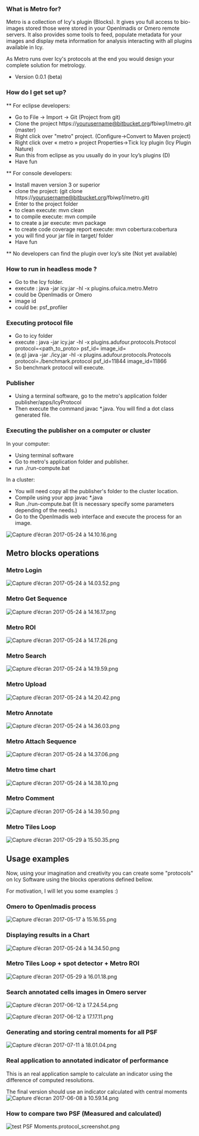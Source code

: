 ### What is Metro for?

Metro is a collection of Icy's plugin (Blocks).
It gives you full access to bio-images stored those were stored in your OpenImadis or 
Omero remote servers.
It also provides some tools to feed, populate metadata for your images and display
meta information for analysis interacting with all plugins available in Icy.

As Metro runs over Icy's protocols at the end you would design your complete solution for metrology.

* Version 0.0.1 (beta)

### How do I get set up?

** For eclipse developers:

* Go to File -> Import -> Git (Project from git)
* Clone the project https://yourusername@bitbucket.org/fbiwp1/metro.git (master)
* Right click over "metro" project. (Configure->Convert to Maven project)
* Right click over « metro » project Properties->Tick Icy plugin (Icy Plugin Nature)
* Run this from eclipse as you usually do in your Icy’s plugins (D)
* Have fun

** For console developers: 

* Install maven version 3 or superior
* clone the project: (git clone https://yourusername@bitbucket.org/fbiwp1/metro.git)
* Enter to the project folder
* to clean execute: mvn clean
* to compile execute: mvn compile
* to create a jar execute: mvn package
* to create code coverage report execute: mvn cobertura:cobertura
* you will find your jar file in target/ folder
* Have fun

** No developers can find the plugin over Icy’s site (Not yet available)

### How to run in headless mode ?

* Go to the Icy folder.
* execute : java -jar icy.jar -hl -x plugins.ofuica.metro.Metro <serverDriver> <guid> <protocolProcess>
* <serverDriver> could be OpenImadis or Omero
* <guid> image id
* <protocolProcess> could be: psf_profiler

### Executing protocol file

* Go to icy folder
* execute : java -jar icy.jar -hl -x plugins.adufour.protocols.Protocol protocol=<path_to_proto> psf_id=<psf id> image_id=<image id>
* (e.g) java -jar ./icy.jar -hl -x plugins.adufour.protocols.Protocols protocol=./benchmark.protocol psf_id=11844 image_id=11866
* So benchmark protocol will execute.

### Publisher

* Using a terminal software, go to the metro's application folder publisher/apps/IcyProtocol
* Then execute the command javac *.java. You will find a dot class generated file.

### Executing the publisher on a computer or cluster

In your computer:

* Using terminal software
* Go to metro's application folder and publisher.
* run ./run-compute.bat

In a cluster:

* You will need copy all the publisher's folder to the cluster location.
* Compile using your app javac *.java
* Run ./run-compute.bat (It is necessary specify some parameters depending of the needs.)
* Go to the OpenImadis web interface and execute the process for an image.

![Capture d’écran 2017-05-24 à 14.10.16.png](https://github.com/PerrineGilloteaux/FBIWP1_IPDM/raw/master/metro/images/736063935-Capture%2520d%E2%80%99e%CC%81cran%25202017-05-24%2520a%CC%80%252014.10.16.png)

## Metro blocks operations

### Metro Login

![Capture d’écran 2017-05-24 à 14.03.52.png](https://github.com/PerrineGilloteaux/FBIWP1_IPDM/raw/master/metro/images/2816409166-Capture%2520d%E2%80%99e%CC%81cran%25202017-05-24%2520a%CC%80%252014.03.52.png)

### Metro Get Sequence

![Capture d’écran 2017-05-24 à 14.16.17.png](https://github.com/PerrineGilloteaux/FBIWP1_IPDM/raw/master/metro/images/680456197-Capture%2520d%E2%80%99e%CC%81cran%25202017-05-24%2520a%CC%80%252014.16.17.png)

### Metro ROI
![Capture d’écran 2017-05-24 à 14.17.26.png](https://github.com/PerrineGilloteaux/FBIWP1_IPDM/raw/master/metro/images/3058877014-Capture%2520d%E2%80%99e%CC%81cran%25202017-05-24%2520a%CC%80%252014.17.26.png)

### Metro Search

![Capture d’écran 2017-05-24 à 14.19.59.png](https://github.com/PerrineGilloteaux/FBIWP1_IPDM/raw/master/metro/images/362850631-Capture%2520d%E2%80%99e%CC%81cran%25202017-05-24%2520a%CC%80%252014.19.59.png)

### Metro Upload

![Capture d’écran 2017-05-24 à 14.20.42.png](https://github.com/PerrineGilloteaux/FBIWP1_IPDM/raw/master/metro/images/691247429-Capture%2520d%E2%80%99e%CC%81cran%25202017-05-24%2520a%CC%80%252014.20.42.png)

### Metro Annotate

![Capture d’écran 2017-05-24 à 14.36.03.png](https://github.com/PerrineGilloteaux/FBIWP1_IPDM/raw/master/metro/images/737682286-Capture%2520d%E2%80%99e%CC%81cran%25202017-05-24%2520a%CC%80%252014.36.03.png) 

### Metro Attach Sequence

![Capture d’écran 2017-05-24 à 14.37.06.png](https://github.com/PerrineGilloteaux/FBIWP1_IPDM/raw/master/metro/images/2821291729-Capture%2520d%E2%80%99e%CC%81cran%25202017-05-24%2520a%CC%80%252014.37.06.png)

### Metro time chart

![Capture d’écran 2017-05-24 à 14.38.10.png](https://github.com/PerrineGilloteaux/FBIWP1_IPDM/raw/master/metro/images/105636929-Capture%2520d%E2%80%99e%CC%81cran%25202017-05-24%2520a%CC%80%252014.38.10.png)

### Metro Comment

![Capture d’écran 2017-05-24 à 14.39.50.png](https://github.com/PerrineGilloteaux/FBIWP1_IPDM/raw/master/metro/images/241097863-Capture%2520d%E2%80%99e%CC%81cran%25202017-05-24%2520a%CC%80%252014.39.50.png)

### Metro Tiles Loop 

![Capture d’écran 2017-05-29 à 15.50.35.png](https://github.com/PerrineGilloteaux/FBIWP1_IPDM/raw/master/metro/images/3048115218-Capture%2520d%E2%80%99e%CC%81cran%25202017-05-29%2520a%CC%80%252015.50.35.png)

## Usage examples

Now, using your imagination and creativity you can create some "protocols" on Icy Software using the blocks operations defined bellow. 

For motivation, I will let you some examples :)

### Omero to OpenImadis process

![Capture d’écran 2017-05-17 à 15.16.55.png](https://github.com/PerrineGilloteaux/FBIWP1_IPDM/raw/master/metro/images/2326035168-Capture%2520d%E2%80%99e%CC%81cran%25202017-05-17%2520a%CC%80%252015.16.55.png)

### Displaying results in a Chart

![Capture d’écran 2017-05-24 à 14.34.50.png](https://github.com/PerrineGilloteaux/FBIWP1_IPDM/raw/master/metro/images/1812777273-Capture%2520d%E2%80%99e%CC%81cran%25202017-05-24%2520a%CC%80%252014.34.50.png)

### Metro Tiles Loop + spot detector + Metro ROI

![Capture d’écran 2017-05-29 à 16.01.18.png](https://github.com/PerrineGilloteaux/FBIWP1_IPDM/raw/master/metro/images/3273943544-Capture%2520d%E2%80%99e%CC%81cran%25202017-05-29%2520a%CC%80%252016.01.18.png)

### Search annotated cells images in Omero server

![Capture d’écran 2017-06-12 à 17.24.54.png](https://github.com/PerrineGilloteaux/FBIWP1_IPDM/raw/master/metro/images/1086801721-Capture%2520d%E2%80%99e%CC%81cran%25202017-06-12%2520a%CC%80%252017.24.54.png)

![Capture d’écran 2017-06-12 à 17.17.11.png](https://github.com/PerrineGilloteaux/FBIWP1_IPDM/raw/master/metro/images/1582456220-Capture%2520d%E2%80%99e%CC%81cran%25202017-06-12%2520a%CC%80%252017.17.11.png)


### Generating and storing central moments for all PSF

![Capture d’écran 2017-07-11 à 18.01.04.png](https://github.com/PerrineGilloteaux/FBIWP1_IPDM/raw/master/metro/images/233061413-Capture%2520d%E2%80%99e%CC%81cran%25202017-07-11%2520a%CC%80%252018.01.04.png)


### Real application to annotated indicator of performance
This is an real application sample to calculate an indicator using the difference of computed resolutions.

The final version should use an indicator calculated with central moments
![Capture d’écran 2017-06-08 à 10.59.14.png](https://github.com/PerrineGilloteaux/FBIWP1_IPDM/raw/master/metro/images/1273009748-Capture%2520d%E2%80%99e%CC%81cran%25202017-06-08%2520a%CC%80%252010.59.14.png)

### How to compare two PSF (Measured and calculated)

![test PSF Moments.protocol_screenshot.png](http://hft.io/psf_moments.png)
